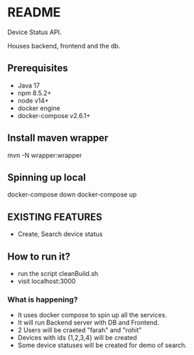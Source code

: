 # README #

Device Status API. 

Houses backend, frontend and the db. 

## Prerequisites

- Java 17
- npm 8.5.2+
- node v14+
- docker engine
- docker-compose v2.6.1+

Install maven wrapper 
----
mvn -N wrapper:wrapper

## Spinning up local
docker-compose down
docker-compose up

## EXISTING FEATURES
* Create, Search device status

## How to run it?
* run the script cleanBuild.sh
* visit localhost:3000

### What is happening?
* It uses docker compose to spin up all the services.
* It will run Backend server with DB and Frontend.
* 2 Users will be craeted "farah" and "rohit"
* Devices with ids {1,2,3,4} will be created
* Some device statuses will be created for demo of search.
